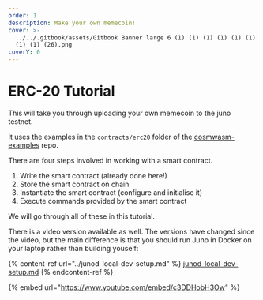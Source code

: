 ```yaml
---
order: 1
description: Make your own memecoin!
cover: >-
  ../../.gitbook/assets/Gitbook Banner large 6 (1) (1) (1) (1) (1) (1) (1) (1)
  (1) (1) (26).png
coverY: 0
---
```


# ERC-20 Tutorial

This will take you through uploading your own memecoin to the juno testnet.

It uses the examples in the `contracts/erc20` folder of the [cosmwasm-examples](https://github.com/CosmWasm/cosmwasm-examples) repo.

There are four steps involved in working with a smart contract.

1. Write the smart contract (already done here!)
2. Store the smart contract on chain
3. Instantiate the smart contract (configure and initialise it)
4. Execute commands provided by the smart contract

We will go through all of these in this tutorial.

There is a video version available as well. The versions have changed since the video, but the main difference is that you should run Juno in Docker on your laptop rather than building youself:

{% content-ref url="../junod-local-dev-setup.md" %}
[junod-local-dev-setup.md](../junod-local-dev-setup.md)
{% endcontent-ref %}

{% embed url="https://www.youtube.com/embed/c3DDHobH3Ow" %}
